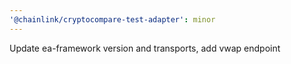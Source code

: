 ```yaml
---
'@chainlink/cryptocompare-test-adapter': minor
---
```


Update ea-framework version and transports, add vwap endpoint
